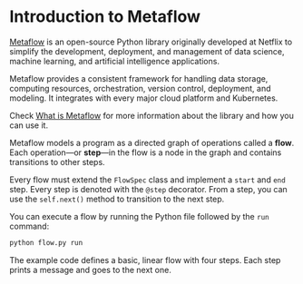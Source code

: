 # Introduction to Metaflow

[Metaflow](https://metaflow.org) is an open-source Python library originally developed at Netflix to simplify the development, deployment, and management of data science, machine learning, and artificial intelligence applications. 

Metaflow provides a consistent framework for handling data storage, computing resources, orchestration, version control, deployment, and modeling. It integrates with every major cloud platform and Kubernetes.

Check [What is Metaflow](https://docs.metaflow.org/introduction/what-is-metaflow) for more information about the library and how you can use it.

Metaflow models a program as a directed graph of operations called a **flow**. Each operation—or **step**—in the flow is a node in the graph and contains transitions to other steps.

Every flow must extend the `FlowSpec` class and implement a `start` and `end` step. Every step is denoted with the `@step` decorator. From a step, you can use the `self.next()` method to transition to the next step.

You can execute a flow by running the Python file followed by the `run` command:

```bash
python flow.py run
```

The example code defines a basic, linear flow with four steps. Each step prints a message and goes to the next one.

